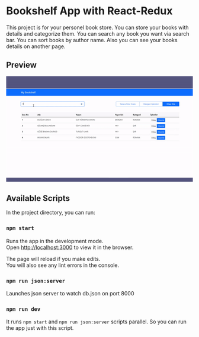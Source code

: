# Bookshelf App with React-Redux

This project is for your personel book store. You can store your books with details and categorize them. You can search any book you want via search bar. You can sort books by author name. Also you can see your books details on another page.

## Preview

![gif](https://raw.githubusercontent.com/emreharman/my-bookshelf/master/src/img/bookshelf.gif)

## Available Scripts

In the project directory, you can run:

### `npm start`

Runs the app in the development mode.\
Open [http://localhost:3000](http://localhost:3000) to view it in the browser.

The page will reload if you make edits.\
You will also see any lint errors in the console.

### `npm run json:server`

Launches json server to watch db.json on port 8000

### `npm run dev`

It runs `npm start` and `npm run json:server` scripts parallel. So you can run the app just with this script.
